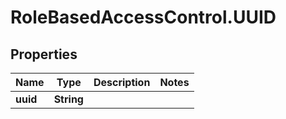 # RoleBasedAccessControl.UUID

## Properties
Name | Type | Description | Notes
------------ | ------------- | ------------- | -------------
**uuid** | **String** |  | 


